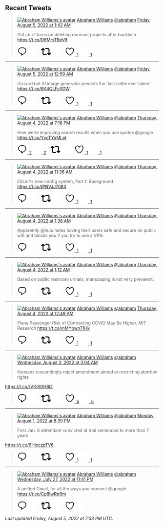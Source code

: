 ## Recent Tweets

> [![Abraham Williams's avatar](https://pbs.twimg.com/profile_images/897079141719195648/_mvh-QJH_mini.jpg)](https://twitter.com/abraham) [Abraham Williams](https://twitter.com/abraham) [@abraham](https://twitter.com/abraham) [Friday, August 5, 2022 at 1:43 AM](https://twitter.com/abraham/status/1555368827441004551)
>
> GitLab U-turns on deleting dormant projects after backlash https://t.co/D6MrsTBeV8
>
> [![Reply](./images/reply_light.svg#gh-light-mode-only "Reply")](https://twitter.com/intent/tweet?in_reply_to=1555368827441004551#gh-light-mode-only)[![Reply](./images/reply.svg#gh-dark-mode-only "Reply")](https://twitter.com/intent/tweet?in_reply_to=1555368827441004551#gh-dark-mode-only)&emsp;[![Retweet](./images/retweet_light.svg#gh-light-mode-only "Retweet")](https://twitter.com/intent/retweet?tweet_id=1555368827441004551#gh-light-mode-only)[![Retweet](./images/retweet.svg#gh-dark-mode-only "Retweet")](https://twitter.com/intent/retweet?tweet_id=1555368827441004551#gh-dark-mode-only)&emsp;[![Like](./images/like_light.svg#gh-light-mode-only "Like")&ensp;1](https://twitter.com/intent/favorite?tweet_id=1555368827441004551#gh-light-mode-only)[![Like](./images/like.svg#gh-dark-mode-only "Like")&ensp;1](https://twitter.com/intent/favorite?tweet_id=1555368827441004551#gh-dark-mode-only)


---

> [![Abraham Williams's avatar](https://pbs.twimg.com/profile_images/897079141719195648/_mvh-QJH_mini.jpg)](https://twitter.com/abraham) [Abraham Williams](https://twitter.com/abraham) [@abraham](https://twitter.com/abraham) [Friday, August 5, 2022 at 12:59 AM](https://twitter.com/abraham/status/1555357845725614080)
>
> Discord bot AI image generator predicts the 'last selfie ever taken' https://t.co/8K4QLFc0DW
>
> [![Reply](./images/reply_light.svg#gh-light-mode-only "Reply")](https://twitter.com/intent/tweet?in_reply_to=1555357845725614080#gh-light-mode-only)[![Reply](./images/reply.svg#gh-dark-mode-only "Reply")](https://twitter.com/intent/tweet?in_reply_to=1555357845725614080#gh-dark-mode-only)&emsp;[![Retweet](./images/retweet_light.svg#gh-light-mode-only "Retweet")](https://twitter.com/intent/retweet?tweet_id=1555357845725614080#gh-light-mode-only)[![Retweet](./images/retweet.svg#gh-dark-mode-only "Retweet")](https://twitter.com/intent/retweet?tweet_id=1555357845725614080#gh-dark-mode-only)&emsp;[![Like](./images/like_light.svg#gh-light-mode-only "Like")&ensp;1](https://twitter.com/intent/favorite?tweet_id=1555357845725614080#gh-light-mode-only)[![Like](./images/like.svg#gh-dark-mode-only "Like")&ensp;1](https://twitter.com/intent/favorite?tweet_id=1555357845725614080#gh-dark-mode-only)


---

> [![Abraham Williams's avatar](https://pbs.twimg.com/profile_images/897079141719195648/_mvh-QJH_mini.jpg)](https://twitter.com/abraham) [Abraham Williams](https://twitter.com/abraham) [@abraham](https://twitter.com/abraham) [Thursday, August 4, 2022 at 7:18 PM](https://twitter.com/abraham/status/1555271985462214656)
>
> How we're improving search results when you use quotes @google https://t.co/YycTYqMLet
>
> [![Reply](./images/reply_light.svg#gh-light-mode-only "Reply")&ensp;2](https://twitter.com/intent/tweet?in_reply_to=1555271985462214656#gh-light-mode-only)[![Reply](./images/reply.svg#gh-dark-mode-only "Reply")&ensp;2](https://twitter.com/intent/tweet?in_reply_to=1555271985462214656#gh-dark-mode-only)&emsp;[![Retweet](./images/retweet_light.svg#gh-light-mode-only "Retweet")](https://twitter.com/intent/retweet?tweet_id=1555271985462214656#gh-light-mode-only)[![Retweet](./images/retweet.svg#gh-dark-mode-only "Retweet")](https://twitter.com/intent/retweet?tweet_id=1555271985462214656#gh-dark-mode-only)&emsp;[![Like](./images/like_light.svg#gh-light-mode-only "Like")&ensp;1](https://twitter.com/intent/favorite?tweet_id=1555271985462214656#gh-light-mode-only)[![Like](./images/like.svg#gh-dark-mode-only "Like")&ensp;1](https://twitter.com/intent/favorite?tweet_id=1555271985462214656#gh-dark-mode-only)


---

> [![Abraham Williams's avatar](https://pbs.twimg.com/profile_images/897079141719195648/_mvh-QJH_mini.jpg)](https://twitter.com/abraham) [Abraham Williams](https://twitter.com/abraham) [@abraham](https://twitter.com/abraham) [Thursday, August 4, 2022 at 11:36 AM](https://twitter.com/abraham/status/1555155699684069376)
>
> ESLint's new config system, Part 1: Background https://t.co/tPNVJJ70B3
>
> [![Reply](./images/reply_light.svg#gh-light-mode-only "Reply")](https://twitter.com/intent/tweet?in_reply_to=1555155699684069376#gh-light-mode-only)[![Reply](./images/reply.svg#gh-dark-mode-only "Reply")](https://twitter.com/intent/tweet?in_reply_to=1555155699684069376#gh-dark-mode-only)&emsp;[![Retweet](./images/retweet_light.svg#gh-light-mode-only "Retweet")](https://twitter.com/intent/retweet?tweet_id=1555155699684069376#gh-light-mode-only)[![Retweet](./images/retweet.svg#gh-dark-mode-only "Retweet")](https://twitter.com/intent/retweet?tweet_id=1555155699684069376#gh-dark-mode-only)&emsp;[![Like](./images/like_light.svg#gh-light-mode-only "Like")&ensp;1](https://twitter.com/intent/favorite?tweet_id=1555155699684069376#gh-light-mode-only)[![Like](./images/like.svg#gh-dark-mode-only "Like")&ensp;1](https://twitter.com/intent/favorite?tweet_id=1555155699684069376#gh-dark-mode-only)


---

> [![Abraham Williams's avatar](https://pbs.twimg.com/profile_images/897079141719195648/_mvh-QJH_mini.jpg)](https://twitter.com/abraham) [Abraham Williams](https://twitter.com/abraham) [@abraham](https://twitter.com/abraham) [Thursday, August 4, 2022 at 1:38 AM](https://twitter.com/abraham/status/1555005161596243969)
>
> Apparently @hulu hates having their users safe and secure on public wifi and blocks you if you try to use a VPN.
>
> [![Reply](./images/reply_light.svg#gh-light-mode-only "Reply")](https://twitter.com/intent/tweet?in_reply_to=1555005161596243969#gh-light-mode-only)[![Reply](./images/reply.svg#gh-dark-mode-only "Reply")](https://twitter.com/intent/tweet?in_reply_to=1555005161596243969#gh-dark-mode-only)&emsp;[![Retweet](./images/retweet_light.svg#gh-light-mode-only "Retweet")](https://twitter.com/intent/retweet?tweet_id=1555005161596243969#gh-light-mode-only)[![Retweet](./images/retweet.svg#gh-dark-mode-only "Retweet")](https://twitter.com/intent/retweet?tweet_id=1555005161596243969#gh-dark-mode-only)&emsp;[![Like](./images/like_light.svg#gh-light-mode-only "Like")&ensp;1](https://twitter.com/intent/favorite?tweet_id=1555005161596243969#gh-light-mode-only)[![Like](./images/like.svg#gh-dark-mode-only "Like")&ensp;1](https://twitter.com/intent/favorite?tweet_id=1555005161596243969#gh-dark-mode-only)


---

> [![Abraham Williams's avatar](https://pbs.twimg.com/profile_images/897079141719195648/_mvh-QJH_mini.jpg)](https://twitter.com/abraham) [Abraham Williams](https://twitter.com/abraham) [@abraham](https://twitter.com/abraham) [Thursday, August 4, 2022 at 1:12 AM](https://twitter.com/abraham/status/1554998802951688192)
>
> Based on public restroom urinals, manscaping is not very prevalent.
>
> [![Reply](./images/reply_light.svg#gh-light-mode-only "Reply")](https://twitter.com/intent/tweet?in_reply_to=1554998802951688192#gh-light-mode-only)[![Reply](./images/reply.svg#gh-dark-mode-only "Reply")](https://twitter.com/intent/tweet?in_reply_to=1554998802951688192#gh-dark-mode-only)&emsp;[![Retweet](./images/retweet_light.svg#gh-light-mode-only "Retweet")](https://twitter.com/intent/retweet?tweet_id=1554998802951688192#gh-light-mode-only)[![Retweet](./images/retweet.svg#gh-dark-mode-only "Retweet")](https://twitter.com/intent/retweet?tweet_id=1554998802951688192#gh-dark-mode-only)&emsp;[![Like](./images/like_light.svg#gh-light-mode-only "Like")&ensp;1](https://twitter.com/intent/favorite?tweet_id=1554998802951688192#gh-light-mode-only)[![Like](./images/like.svg#gh-dark-mode-only "Like")&ensp;1](https://twitter.com/intent/favorite?tweet_id=1554998802951688192#gh-dark-mode-only)


---

> [![Abraham Williams's avatar](https://pbs.twimg.com/profile_images/897079141719195648/_mvh-QJH_mini.jpg)](https://twitter.com/abraham) [Abraham Williams](https://twitter.com/abraham) [@abraham](https://twitter.com/abraham) [Thursday, August 4, 2022 at 12:49 AM](https://twitter.com/abraham/status/1554992805893836805)
>
> Plane Passenger Risk of Contracting COVID May Be Higher, MIT Research https://t.co/mMYbwn71Hk
>
> [![Reply](./images/reply_light.svg#gh-light-mode-only "Reply")](https://twitter.com/intent/tweet?in_reply_to=1554992805893836805#gh-light-mode-only)[![Reply](./images/reply.svg#gh-dark-mode-only "Reply")](https://twitter.com/intent/tweet?in_reply_to=1554992805893836805#gh-dark-mode-only)&emsp;[![Retweet](./images/retweet_light.svg#gh-light-mode-only "Retweet")](https://twitter.com/intent/retweet?tweet_id=1554992805893836805#gh-light-mode-only)[![Retweet](./images/retweet.svg#gh-dark-mode-only "Retweet")](https://twitter.com/intent/retweet?tweet_id=1554992805893836805#gh-dark-mode-only)&emsp;[![Like](./images/like_light.svg#gh-light-mode-only "Like")&ensp;1](https://twitter.com/intent/favorite?tweet_id=1554992805893836805#gh-light-mode-only)[![Like](./images/like.svg#gh-dark-mode-only "Like")&ensp;1](https://twitter.com/intent/favorite?tweet_id=1554992805893836805#gh-dark-mode-only)


---

> [![Abraham Williams's avatar](https://pbs.twimg.com/profile_images/897079141719195648/_mvh-QJH_mini.jpg)](https://twitter.com/abraham) [Abraham Williams](https://twitter.com/abraham) [@abraham](https://twitter.com/abraham) [Wednesday, August 3, 2022 at 3:04 AM](https://twitter.com/abraham/status/1554664487478755328)
>
> Kansans resoundingly reject amendment aimed at restricting abortion rights

https://t.co/rVKI6OH8i2
>
> [![Reply](./images/reply_light.svg#gh-light-mode-only "Reply")](https://twitter.com/intent/tweet?in_reply_to=1554664487478755328#gh-light-mode-only)[![Reply](./images/reply.svg#gh-dark-mode-only "Reply")](https://twitter.com/intent/tweet?in_reply_to=1554664487478755328#gh-dark-mode-only)&emsp;[![Retweet](./images/retweet_light.svg#gh-light-mode-only "Retweet")](https://twitter.com/intent/retweet?tweet_id=1554664487478755328#gh-light-mode-only)[![Retweet](./images/retweet.svg#gh-dark-mode-only "Retweet")](https://twitter.com/intent/retweet?tweet_id=1554664487478755328#gh-dark-mode-only)&emsp;[![Like](./images/like_light.svg#gh-light-mode-only "Like")&ensp;5](https://twitter.com/intent/favorite?tweet_id=1554664487478755328#gh-light-mode-only)[![Like](./images/like.svg#gh-dark-mode-only "Like")&ensp;5](https://twitter.com/intent/favorite?tweet_id=1554664487478755328#gh-dark-mode-only)


---

> [![Abraham Williams's avatar](https://pbs.twimg.com/profile_images/897079141719195648/_mvh-QJH_mini.jpg)](https://twitter.com/abraham) [Abraham Williams](https://twitter.com/abraham) [@abraham](https://twitter.com/abraham) [Monday, August 1, 2022 at 8:39 PM](https://twitter.com/abraham/status/1554205191129501701)
>
> First Jan. 6 defendant convicted at trial sentenced to more than 7 years   

https://t.co/6HioczpTV6
>
> [![Reply](./images/reply_light.svg#gh-light-mode-only "Reply")](https://twitter.com/intent/tweet?in_reply_to=1554205191129501701#gh-light-mode-only)[![Reply](./images/reply.svg#gh-dark-mode-only "Reply")](https://twitter.com/intent/tweet?in_reply_to=1554205191129501701#gh-dark-mode-only)&emsp;[![Retweet](./images/retweet_light.svg#gh-light-mode-only "Retweet")](https://twitter.com/intent/retweet?tweet_id=1554205191129501701#gh-light-mode-only)[![Retweet](./images/retweet.svg#gh-dark-mode-only "Retweet")](https://twitter.com/intent/retweet?tweet_id=1554205191129501701#gh-dark-mode-only)&emsp;[![Like](./images/like_light.svg#gh-light-mode-only "Like")&ensp;1](https://twitter.com/intent/favorite?tweet_id=1554205191129501701#gh-light-mode-only)[![Like](./images/like.svg#gh-dark-mode-only "Like")&ensp;1](https://twitter.com/intent/favorite?tweet_id=1554205191129501701#gh-dark-mode-only)


---

> [![Abraham Williams's avatar](https://pbs.twimg.com/profile_images/897079141719195648/_mvh-QJH_mini.jpg)](https://twitter.com/abraham) [Abraham Williams](https://twitter.com/abraham) [@abraham](https://twitter.com/abraham) [Wednesday, July 27, 2022 at 11:41 PM](https://twitter.com/abraham/status/1552439181041074179)
>
> A unified Gmail, for all the ways you connect @google https://t.co/Cp8lwRtr9m
>
> [![Reply](./images/reply_light.svg#gh-light-mode-only "Reply")](https://twitter.com/intent/tweet?in_reply_to=1552439181041074179#gh-light-mode-only)[![Reply](./images/reply.svg#gh-dark-mode-only "Reply")](https://twitter.com/intent/tweet?in_reply_to=1552439181041074179#gh-dark-mode-only)&emsp;[![Retweet](./images/retweet_light.svg#gh-light-mode-only "Retweet")](https://twitter.com/intent/retweet?tweet_id=1552439181041074179#gh-light-mode-only)[![Retweet](./images/retweet.svg#gh-dark-mode-only "Retweet")](https://twitter.com/intent/retweet?tweet_id=1552439181041074179#gh-dark-mode-only)&emsp;[![Like](./images/like_light.svg#gh-light-mode-only "Like")](https://twitter.com/intent/favorite?tweet_id=1552439181041074179#gh-light-mode-only)[![Like](./images/like.svg#gh-dark-mode-only "Like")](https://twitter.com/intent/favorite?tweet_id=1552439181041074179#gh-dark-mode-only)


_Last updated Friday, August 5, 2022 at 7:33 PM UTC._
